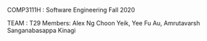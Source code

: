 COMP3111H : Software Engineering Fall 2020

TEAM : T29
Members: Alex Ng Choon Yeik, Yee Fu Au, Amrutavarsh Sanganabasappa Kinagi
		 